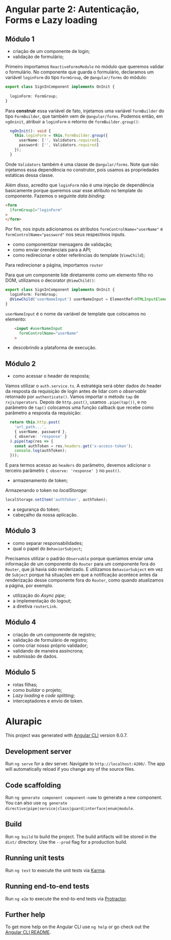 # Angular parte 2: Autenticação, Forms e Lazy loading

## Módulo 1

- criação de um componente de login;
- validação de formulário;

Primeiro importamos `ReactiveFormsModule` no módulo que queremos validar o formulário. No componente que guarda o formulário, declaramos um variável `loginForm` do tipo `FormGroup`, de `@angular/forms` do módulo:

```ts
export class SignInComponent implements OnInit {
  
  loginForm: FormGroup;
}
```

Para **construir** essa variável de fato, injetamos uma variável `formBuilder` do tipo `FormBuilder`, que também vem de `@angular/forms`. Podemos então, em `ngOninit`, atribuir a `loginForm` o retorno de `formBuilder.group()`:

```ts
  ngOnInit(): void {
    this.loginForm = this.formBuilder.group({
      userName: ['', Validators.required],
      password: ['', Validators.required]
    });
  }
```

Onde `Validators` também é uma classe de `@angular/forms`. Note que não injetamos essa dependência no construtor, pois usamos as propriedades estáticas dessa classe.

Além disso, acredito que `loginForm` não é uma injeção de dependência basicamente porque queremos usar esse atributo no template do componente. Fazemos o seguinte *data binding*:

```html
<form
  [formGroup]="loginForm"
>
</form>
```

Por fim, nos inputs adicionamos os atributos `formControlName="userName"` e `formControlName="password"` nos seus respectivos inputs.

- como componentizar mensagens de validação;
- como enviar crendenciais para a API;
- como redirecionar e obter referências do template (`ViewChild`);

Para redirecionar a página, importamos `router`

Para que um componente lide diretamente como um elemento filho no DOM, utilizamos o decorator `@ViewChild()`:

```ts
export class SignInComponent implements OnInit {
  loginForm: FormGroup;
  @ViewChild('userNameInput') userNameInput = ElementRef<HTMLInputElement>;
}
```

`userNameInput` é o nome da variável de template que colocamos no elemento:

```html
    <input #userNameInput
      formControlName="userName"
    >
```

- descobrindo a plataforma de execução.

## Módulo 2

- como acessar o header de resposta;

Vamos utilizar o `auth.service.ts`. A estratégia será obter dados do header da resposta da requisição de login antes de lidar com o *observable* retornado por `authenticate()`. Vamos importar o método `tap` de `rxjs/operators`. Depois de `http.post()`, usamos `.pipe(tap())`, e no parâmetro de `tap()` colocamos uma função callback que recebe como parâmetro a resposta da requisição:

```ts
  return this.http.post(
    'url_path...',
    { userName, password },
    { observe: 'response' }
  ).pipe(tap(res => {
    const authToken = res.headers.get('x-access-token');
    console.log(authToken);
  }));
```

E para termos acesso ao `headers` do parâmetro, devemos adicionar o terceiro parâmetro `{ observe: 'response' }` no `post()`.

- armazenamento de token;

Armazenando o token no *localStorage*:

```ts
localStorage.setItem('authToken', authToken);
```

- a segurança do token;
- cabeçalho da nossa aplicação.

## Módulo 3

- como separar responsabilidades;
- qual o papel do `BehaviorSubject`;

Precisamos utilizar o padrão `Observable` porque queríamos enviar uma informação de um componente do `Router` para um componente fora do `Router`, que já havia sido renderizado. E utilizamos `BehaviorSubject` em vez de `Subject` porque há situações em que a notificação acontece antes da renderização desse componente fora do `Router`, como quando atualizamos a página, por exemplo.

- utilização do *Async pipe*;
- a implementação do logout;
- a diretiva `routerLink`.

## Módulo 4

- criação de um componente de registro;
- validação de formulário de registro;
- como criar nosso próprio validador;
- validando de maneira assíncrona;
- submissão de dados.

## Módulo 5

- rotas filhas;
- como *buildar* o projeto;
- *Lazy loading* e *code splitting*;
- interceptadores e envio de token.

# Alurapic

This project was generated with [Angular CLI](https://github.com/angular/angular-cli) version 6.0.7.

## Development server

Run `ng serve` for a dev server. Navigate to `http://localhost:4200/`. The app will automatically reload if you change any of the source files.

## Code scaffolding

Run `ng generate component component-name` to generate a new component. You can also use `ng generate directive|pipe|service|class|guard|interface|enum|module`.

## Build

Run `ng build` to build the project. The build artifacts will be stored in the `dist/` directory. Use the `--prod` flag for a production build.

## Running unit tests

Run `ng test` to execute the unit tests via [Karma](https://karma-runner.github.io).

## Running end-to-end tests

Run `ng e2e` to execute the end-to-end tests via [Protractor](http://www.protractortest.org/).

## Further help

To get more help on the Angular CLI use `ng help` or go check out the [Angular CLI README](https://github.com/angular/angular-cli/blob/master/README.md).
